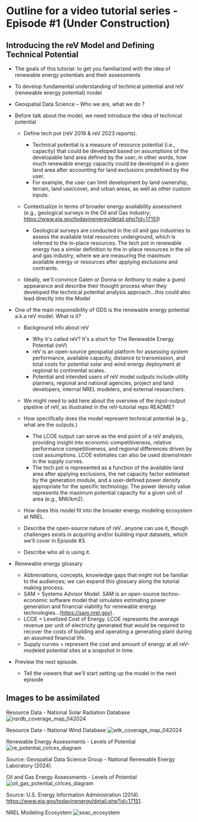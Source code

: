 # Outline for a video tutorial series - Episode #1 (Under Construction)

## Introducing the reV Model and Defining Technical Potential
- The goals of this tutorial: to get you familiarized with the idea of renewable energy potentials and their assessments
- To develop fundamental understanding of technical potential and reV (renewable energy potential) model

- Geospatial Data Science – Who we are, what we do ?

- Before talk about the model, we need introduce the idea of technical potential
    - Define tech pot (reV 2019 & reV 2023 reports).
        - Technical potential is a measure of resource potential (i.e., capacity) that could be developed based on assumptions of the developable land area defined by the user; in other words, how much renewable energy capacity could be developed in a given land area after accounting for land exclusions predefined by the user. 
        - For example, the user can limit development by land ownership, terrain, land use/cover, and urban areas, as well as other custom inputs.
        
    - Contextualize in terms of broader energy availability assessment (e.g., geological surveys in the Oil and Gas industry; https://www.eia.gov/todayinenergy/detail.php?id=17151)
        - Geological surveys are conducted in the oil and gas industries to assess the available total resources underground, which is referred to the in-place resources. The tech pot in renewable energy has a similar definition to the in-place resources in the oil and gas industry, where we are measuring the maximum available energy or resources after applying exclusions and contraints. 

    - Ideally, we'll convince Galen or Donna or Anthony to make a guest appearance and describe their thought process when they developed the technical potential analysis approach...this could also lead directly into the Model

- One of the main responsibility of GDS is the renewable energy potential a.k.a reV model. What is it? 
    - Background info about reV
        - Why it's called reV? It's a short for The Renewable Energy Potential (reV)
        - reV is an open-source geospatial platform for assessing system performance, available capacity, distance to transmission, and total costs for potential solar and wind energy deployment at regional to continental scales.
        - Potential and intended users of reV model outputs include utility planners, regional and national agencies, project and land developers, internal NREL modelers, and external researchers. 
    
    - We might need to add here about the overview of the input-output pipeline of reV, as illustrated in the reV-tutorial repo README? 

    - How speciifcally does the model represent technical potential (e.g., what are the outputs.)
        - The LCOE output can serve as the end point of a reV analysis, providing insight into economic competitiveness, relative performance competitiveness, and regional differences driven by cost assumptions. LCOE estimates can also be used downstream in the supply curves. 
        - The tech pot is represented as a function of the available land area after applying exclusions, the net capacity factor estimated by the generation module, and a user-defined power density appropriate for the specific technology. The power density value represents the maximum potential capacity for a given unit of area (e.g., MW/km2). 

    - How does this model fit into the broader energy modeling ecosystem at NREL.

    - Describe the open-source nature of reV...anyone can use it, though challenges exists in acquiring and/or building input datasets, which we'll cover in Episode #3.
    - Describe who all is using it.

- Renewable energy glossary
    - Abbreviations, concepts, knowledge gaps that might not be familiar to the audiences; we can expand this glossary along the tutorial making process. 
    - SAM = Systems Advisor Model. SAM is an open-source techno-economic software model that simulates estimating power generation and financial viability for renewable energy technologies...(https://sam.nrel.gov).
    - LCOE = Levelized Cost of Energy. LCOE represents the average revenue per unit of electricity generated that would be required to recover the costs of building and operating a generating plant during an assumed financial life. 
    - Supply curves = represent the cost and amount of energy at all reV-modeled potential sites at a snapshot in time. 

- Preview the next episode.
    - Tell the viewers that we'll start setting up the model in the next episode
 

## Images to be assimilated

Resource Data - National Solar Radiation Database
![nsrdb_coverage_map_042024](https://github.com/user-attachments/assets/a3b7778d-b126-46ef-91d1-73a2447aa216)


Resource Data - National Wind Database
![wtk_coverage_map_042024](https://github.com/user-attachments/assets/302cf3e2-aaf4-407d-8172-a175ec0e6c60)


Renewable Energy Assessments - Levels of Potential
![re_potential_cirlces_diagram](https://github.com/user-attachments/assets/ae2aff1c-6117-4977-8f7f-a686a147b6a7)

Source: Geospatial Data Science Group - National Renewable Energy Laboratory (2024). 


Oil and Gas Energy Assessments - Levels of Potential 
![oil_gas_potential_cirlces_diagram](https://github.com/user-attachments/assets/8c1592e6-5a45-4c3e-a254-e6e59e01ab71)

Source: U.S. Energy Information Administration (2014). https://www.eia.gov/todayinenergy/detail.php?id=17151.


NREL Modeling Ecosystem
![seac_ecosystem](https://github.com/user-attachments/assets/74ceb6cc-9b2f-463a-84cf-873abe6f673e)




